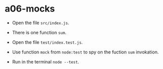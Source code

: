 # a06-mocks

- Open the file `src/index.js`.

- There is one function `sum`.

- Open the file `test/index.test.js`.

- Use function `mock` from `node:test` to spy on the fuction `sum` invokation.

- Run in the terminal `node --test`.
